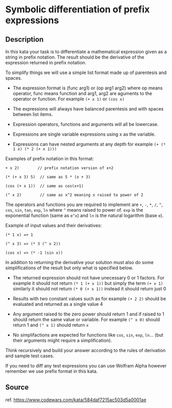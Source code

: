 # Symbolic differentiation of prefix expressions

## Description

In this kata your task is to differentiate a mathematical expression given as a string in prefix notation. The result should be the derivative of the expression returned in prefix notation.

To simplify things we will use a simple list format made up of parentesis and spaces.

 - The expression format is (func arg1) or (op arg1 arg2) where op means operator, func means function and arg1, arg2 are aguments to the operator or function. For example `(+ x 1)` or `(cos x)`

 - The expressions will always have balanced parentesis and with spaces between list items.

 - Expression operators, functions and arguments will all be lowercase.

 - Expressions are single variable expressions using x as the variable.

 - Expressions can have nested arguments at any depth for example `(+ (* 1 x) (* 2 (+ x 1)))`

Examples of prefix notation in this format:
```
+ x 2)        // prefix notation version of x+2

(* (+ x 3) 5)  // same as 5 * (x + 3)

(cos (+ x 1))  // same as cos(x+1)

(^ x 2)        // same as x^2 meaning x raised to power of 2
```

The operators and functions you are required to implement are `+`, `-`, `*`, `/`, `^`, `cos`, `sin`, `tan`, `exp`, `ln` where `^` means raised to power of. `exp` is the exponential function (same as `e^x`) and `ln` is the natural logarithm (base `e`).

Example of input values and their derivatives:
```
(* 1 x) => 1

(^ x 3) => (* 3 (^ x 2))

(cos x) => (* -1 (sin x))
```

In addition to returning the derivative your solution must also do some simplifications of the result but only what is specified below.

  - The returned expression should not have unecessary 0 or 1 factors. For example it should not return `(* 1 (+ x 1))` but simply the term `(+ x 1)` similarly it should not return `(* 0 (+ x 1))` instead it should return just 0

  - Results with two constant values such as for example `(+ 2 2)` should be evaluated and returned as a single value 4

  - Any argument raised to the zero power should return 1 and if raised to 1 should return the same value or variable. For example `(^ x 0)` should return 1 and `(^ x 1)` should return `x`

  - No simplifactions are expected for functions like `cos`, `sin`, `exp`, `ln`... (but their arguments might require a simplification).

Think recursively and build your answer according to the rules of derivation and sample test cases.

If you need to diff any test expressions you can use Wolfram Alpha however remember we use prefix format in this kata.


## Source

ref. https://www.codewars.com/kata/584daf7215ac503d5a0001ae
